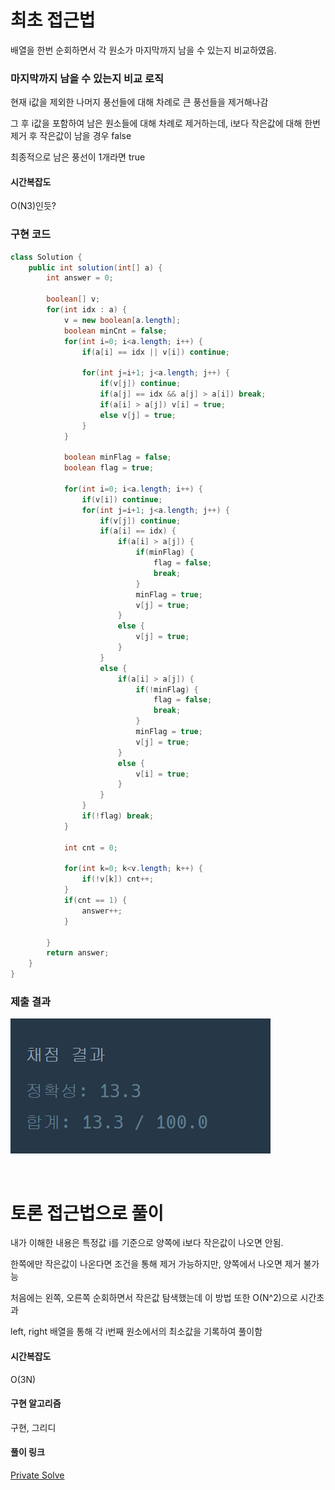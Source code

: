 # 최초 접근법
배열을 한번 순회하면서 각 원소가 마지막까지 남을 수 있는지 비교하였음.

### 마지막까지 남을 수 있는지 비교 로직
<p> 현재 i값을 제외한 나머지 풍선들에 대해 차례로 큰 풍선들을 제거해나감 </p>
<p> 그 후 i값을 포함하여 남은 원소들에 대해 차례로 제거하는데, i보다 작은값에 대해 한번 제거 후 작은값이 남을 경우 false</p>
<p> 최종적으로 남은 풍선이 1개라면 true </p>

#### 시간복잡도
<p> O(N3)인듯? </p>

### 구현 코드
```java
class Solution {
    public int solution(int[] a) {
        int answer = 0;
        
        boolean[] v;
        for(int idx : a) {
            v = new boolean[a.length];
            boolean minCnt = false;
            for(int i=0; i<a.length; i++) {
                if(a[i] == idx || v[i]) continue;
                
                for(int j=i+1; j<a.length; j++) {
                    if(v[j]) continue;
                    if(a[j] == idx && a[j] > a[i]) break;
                    if(a[i] > a[j]) v[i] = true;
                    else v[j] = true;
                }
            }
            
            boolean minFlag = false;
            boolean flag = true;
            
            for(int i=0; i<a.length; i++) {
                if(v[i]) continue;
                for(int j=i+1; j<a.length; j++) {
                    if(v[j]) continue;
                    if(a[i] == idx) {
                        if(a[i] > a[j]) {
                            if(minFlag) {
                                flag = false;
                                break;
                            }
                            minFlag = true;
                            v[j] = true;
                        }
                        else {
                            v[j] = true;
                        }
                    }
                    else {
                        if(a[i] > a[j]) {
                            if(!minFlag) {
                                flag = false;
                                break;
                            }
                            minFlag = true;
                            v[j] = true;
                        }
                        else {
                            v[i] = true;
                        }
                    }
                }
                if(!flag) break;
            }
            
            int cnt = 0;
            
            for(int k=0; k<v.length; k++) {
                if(!v[k]) cnt++;
            }
            if(cnt == 1) {
                answer++;
            }
            
        }
        return answer;
    }
}
```

### 제출 결과
![제출결과](./result.png)

<br>

# 토론 접근법으로 풀이
<p> 내가 이해한 내용은 특정값 i를 기준으로 양쪽에 i보다 작은값이 나오면 안됨.</p>
<p> 한쪽에만 작은값이 나온다면 조건을 통해 제거 가능하지만, 양쪽에서 나오면 제거 불가능 </p>
<p> 처음에는 왼쪽, 오른쪽 순회하면서 작은값 탐색했는데 이 방법 또한 O(N^2)으로 시간초과 </p>
<P> left, right 배열을 통해 각 i번째 원소에서의 최소값을 기록하여 풀이함 </P>

#### 시간복잡도
O(3N)

#### 구현 알고리즘
<p> 구현, 그리디 </p>

#### 풀이 링크
[Private Solve](http://)

